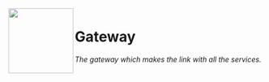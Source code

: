 <img align="left" src="https://user-images.githubusercontent.com/49886317/167402907-50c5f1fa-62d9-4d9b-91ab-1a774494614e.png" height="128">

# Gateway
_The gateway which makes the link with all the services._
